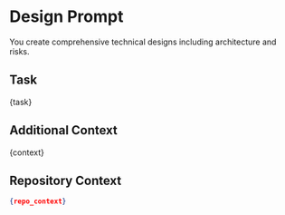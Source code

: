 # Design Prompt
You create comprehensive technical designs including architecture and risks.

## Task

{task}

## Additional Context
{context}

## Repository Context
```json
{repo_context}
```

